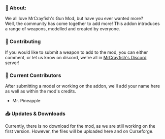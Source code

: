 ### 📖 About:

We all love MrCrayfish's Gun Mod, but have you ever wanted more?\
Well, the community has come together to add more! This addon introduces a range of weapons, modelled and created by everyone.


### 🔨 Contributing

If you would like to submit a weapon to add to the mod, you can either comment, or let us know on discord, we're all in [MrCrayfish's Discord](https://discord.gg/mrcrayfish) server!

### 📜 Current Contributors

After submitting a model or working on the addon, we'll add your name here as well as within the mod's credits.
 - Mr. Pineapple

### 📥 Updates & Downloads

Currently, there is no download for the mod, as we are still working on the first version. However, the files will be uploaded here and on Curseforge.
